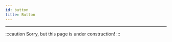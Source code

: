 ```yaml
---
id: button
title: Button
---
```


---------------

:::caution
Sorry, but this page is under construction!
:::